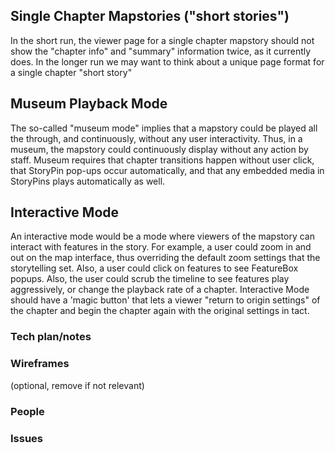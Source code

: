 
## Single Chapter Mapstories ("short stories")

In the short run, the viewer page for a single chapter mapstory should not show the "chapter info" and "summary" information twice, as it currently does. In the longer run we may want to think about a unique page format for a single chapter "short story"

## Museum Playback Mode

The so-called "museum mode" implies that a mapstory could be played all the through, and continuously, without any user interactivity. Thus, in a museum, the mapstory could continuously display without any action by staff. Museum requires that chapter transitions happen without user click, that StoryPin pop-ups occur automatically, and that any embedded media in StoryPins plays automatically as well.

## Interactive Mode

An interactive mode would be a mode where viewers of the mapstory can interact with features in the story. For example, a user could zoom in and out on the map interface, thus overriding the default zoom settings that the storytelling set. Also, a user could click on features to see FeatureBox popups. Also, the user could scrub the timeline to see features play aggressively, or change the playback rate of a chapter. Interactive Mode should have a 'magic button' that lets a viewer "return to origin settings" of the chapter and begin the chapter again with the original settings in tact.

### Tech plan/notes


### Wireframes
(optional, remove if not relevant)

### People

### Issues

